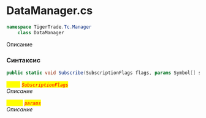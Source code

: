 
# DataManager.cs
```csharp
namespace TigerTrade.Tc.Manager  
    class DataManager
```

Описание

### Синтаксис
```csharp
public static void Subscribe(SubscriptionFlags flags, params Symbol[] symbols)
```

<mark style="color:yellow;">`flags`</mark> <mark style="color:red;">*`SubscriptionFlags`*</mark>  
 *Описание*  
  
<mark style="color:yellow;">`Symbol`</mark> <mark style="color:red;">*`params`*</mark>  
 *Описание*  
  

                    
                    
